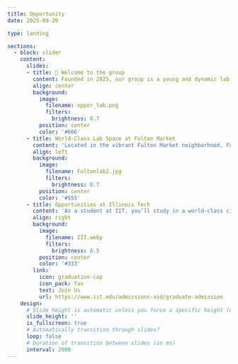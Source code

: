 ```yaml
---
title: Opportunity
date: 2025-09-20

type: landing

sections:
  - block: slider
    content:
      slides:
      - title: 👋 Welcome to the group
        content: Founded in 2025, our group is a young and dynamic lab advancing programmable DNA/RNA nanostructures for biosensing technologies.
        align: center
        background:
          image:
            filename: oppor_lab.png
            filters:
              brightness: 0.7
          position: center
          color: '#666'
      - title: World-Class Lab Space at Fulton Market
        content: 'Located in the vibrant Fulton Market neighborhood, Fulton Labs offers state-of-the-art resources and proximity to Chicago’s biotech and innovation ecosystem.'
        align: left
        background:
          image:
            filename: Fultonlab2.jpg
            filters:
              brightness: 0.7
          position: center
          color: '#555'
      - title: Opportunities at Illinois Tech
        content: 'As a student at IIT, you’ll study in a world-class city with unique research resources, diverse cultural experiences, and direct connections to leading employers.'
        align: right
        background:
          image:
            filename: IIT.webp
            filters:
              brightness: 0.5
          position: center
          color: '#333'
        link:
          icon: graduation-cap
          icon_pack: fas
          text: Join Us
          url: https://www.iit.edu/admissions-aid/graduate-admission
    design:
      # Slide height is automatic unless you force a specific height (e.g. '400px')
      slide_height: ''
      is_fullscreen: true
      # Automatically transition through slides?
      loop: false
      # Duration of transition between slides (in ms)
      interval: 2000
---
```

